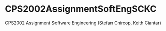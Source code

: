 # CPS2002AssignmentSoftEngSCKC
CPS2002 Assignment Software Engineering (Stefan Chircop, Keith Ciantar)
